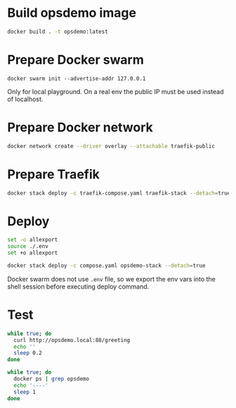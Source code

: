 # Build opsdemo image

```sh
docker build . -t opsdemo:latest
```

# Prepare Docker swarm

```
docker swarm init --advertise-addr 127.0.0.1
```

Only for local playground. On a real env the public IP must be used instead of localhost.

# Prepare Docker network

```sh
docker network create --driver overlay --attachable traefik-public
```

# Prepare Traefik

```sh
docker stack deploy -c traefik-compose.yaml traefik-stack --detach=true
```

# Deploy

```sh
set -o allexport
source ./.env
set +o allexport

docker stack deploy -c compose.yaml opsdemo-stack --detach=true
```

Docker swarm does not use `.env` file, so we export the env vars into the shell session before executing deploy command.

# Test

```sh
while true; do
  curl http://opsdemo.local:88/greeting
  echo ''
  sleep 0.2
done
```

```sh
while true; do
  docker ps | grep opsdemo
  echo '----'
  sleep 1
done
```
